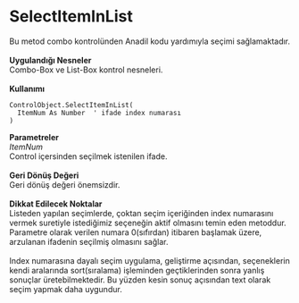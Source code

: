 # SelectItemInList

Bu metod combo kontrolünden Anadil kodu yardımıyla seçimi sağlamaktadır.\
\
**Uygulandığı Nesneler**\
Combo-Box ve List-Box kontrol nesneleri.\
\
**Kullanımı**

```
ControlObject.SelectItemInList( 
  ItemNum As Number  ' ifade index numarası
)
```

**Parametreler**\
_ItemNum_\
Control içersinden seçilmek istenilen ifade.\
\
**Geri Dönüş Değeri**\
Geri dönüş değeri önemsizdir.\
\
**Dikkat Edilecek Noktalar**\
Listeden yapılan seçimlerde, çoktan seçim içeriğinden index numarasını vermek suretiyle istediğimiz seçeneğin aktif olmasını temin eden metoddur. Parametre olarak verilen numara 0(sıfırdan) itibaren başlamak üzere, arzulanan ifadenin seçilmiş olmasını sağlar.\
\
Index numarasına dayalı seçim uygulama, geliştirme açısından, seçeneklerin kendi aralarında sort(sıralama) işleminden geçtiklerinden sonra yanlış sonuçlar üretebilmektedir. Bu yüzden kesin sonuç açısından text olarak seçim yapmak daha uygundur.
